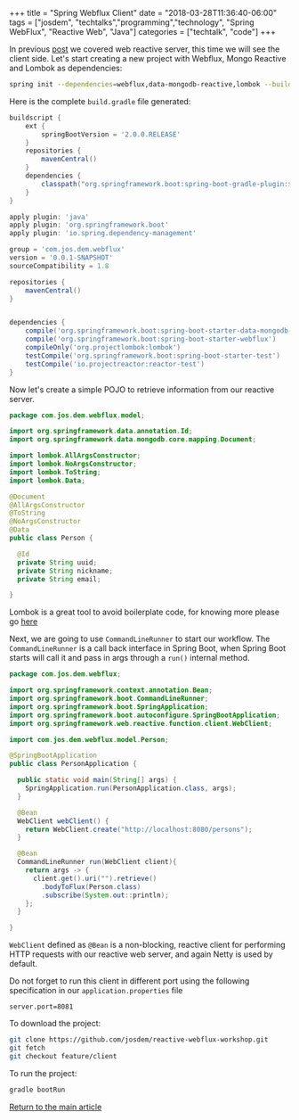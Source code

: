 +++
title =  "Spring Webflux Client"
date = "2018-03-28T11:36:40-06:00"
tags = ["josdem", "techtalks","programming","technology", "Spring WebFlux", "Reactive Web", "Java"]
categories = ["techtalk", "code"]
+++

In previous [post](/techtalk/spring/spring_webflux_router) we covered web reactive server, this time we will see the client side. Let's start creating a new project with Webflux, Mongo Reactive and Lombok as dependencies:

```bash
spring init --dependencies=webflux,data-mongodb-reactive,lombok --build=gradle --language=java client
```

Here is the complete `build.gradle` file generated:

```groovy
buildscript {
	ext {
		springBootVersion = '2.0.0.RELEASE'
	}
	repositories {
		mavenCentral()
	}
	dependencies {
		classpath("org.springframework.boot:spring-boot-gradle-plugin:${springBootVersion}")
	}
}

apply plugin: 'java'
apply plugin: 'org.springframework.boot'
apply plugin: 'io.spring.dependency-management'

group = 'com.jos.dem.webflux'
version = '0.0.1-SNAPSHOT'
sourceCompatibility = 1.8

repositories {
	mavenCentral()
}


dependencies {
	compile('org.springframework.boot:spring-boot-starter-data-mongodb-reactive')
	compile('org.springframework.boot:spring-boot-starter-webflux')
	compileOnly('org.projectlombok:lombok')
	testCompile('org.springframework.boot:spring-boot-starter-test')
	testCompile('io.projectreactor:reactor-test')
}
```

Now let's create a simple POJO to retrieve information from our reactive server.

```java
package com.jos.dem.webflux.model;

import org.springframework.data.annotation.Id;
import org.springframework.data.mongodb.core.mapping.Document;

import lombok.AllArgsConstructor;
import lombok.NoArgsConstructor;
import lombok.ToString;
import lombok.Data;

@Document
@AllArgsConstructor
@ToString
@NoArgsConstructor
@Data
public class Person {

  @Id
  private String uuid;
  private String nickname;
  private String email;

}
```

Lombok is a great tool to avoid boilerplate code, for knowing more please go [here](https://projectlombok.org/)

Next, we are going to use `CommandLineRunner` to start our workflow. The `CommandLineRunner` is a call back interface in Spring Boot, when Spring Boot starts will call it and pass in args through a `run()` internal method.

```java
package com.jos.dem.webflux;

import org.springframework.context.annotation.Bean;
import org.springframework.boot.CommandLineRunner;
import org.springframework.boot.SpringApplication;
import org.springframework.boot.autoconfigure.SpringBootApplication;
import org.springframework.web.reactive.function.client.WebClient;

import com.jos.dem.webflux.model.Person;

@SpringBootApplication
public class PersonApplication {

  public static void main(String[] args) {
    SpringApplication.run(PersonApplication.class, args);
  }

  @Bean
  WebClient webClient() {
    return WebClient.create("http://localhost:8080/persons");
  }

  @Bean
  CommandLineRunner run(WebClient client){
    return args -> {
      client.get().uri("").retrieve()
        .bodyToFlux(Person.class)
        .subscribe(System.out::println);
    };
  }

}
```
 
`WebClient` defined as `@Bean` is a non-blocking, reactive client for performing HTTP requests with our reactive web server, and again Netty is used by default.

Do not forget to run this client in different port using the following specification in our `application.properties` file

```properties
server.port=8081
```

To download the project:

```bash
git clone https://github.com/josdem/reactive-webflux-workshop.git
git fetch
git checkout feature/client
```

To run the project:

```bash
gradle bootRun
```


[Return to the main article](/techtalk/spring)

